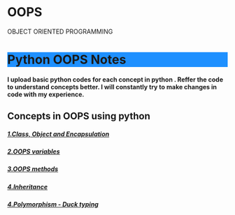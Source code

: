 # OOPS
OBJECT ORIENTED PROGRAMMING
<h1 style="background-color:DodgerBlue;">Python OOPS Notes</h1>
<h4>I upload basic python codes for each concept in python .
Reffer the code to understand concepts better.
I will constantly try to make changes in  code with my experience.<h4>
<h2>Concepts in OOPS using python</h2>
<h5><a href="https://github.com/asaikiran1999/OOPS/blob/main/1_Class%2CObject_and_Encapsulation.ipynb">1.Class, Object and Encapsulation</a></h5>
<h5><a href="https://github.com/asaikiran1999/OOPS/blob/main/2.variables_in_oops.ipynb">2.OOPS variables</a></h5>
<h5><a href="https://github.com/asaikiran1999/OOPS/blob/main/3.Oops_methods.ipynb">3.OOPS methods</a></h5>
<h5><a href="https://github.com/asaikiran1999/OOPS/blob/main/4_Inheritance.ipynb">4.Inheritance</a></h5>
<h5><a href="https://github.com/asaikiran1999/OOPS/blob/main/5_duck_typing.ipynb">4.Polymorphism - Duck typing</a></h5>
